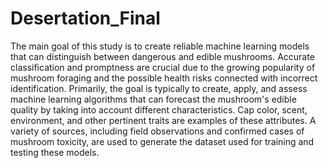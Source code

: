 # Desertation_Final
The main goal of this study is to create reliable machine learning models that can distinguish between dangerous and edible mushrooms. Accurate classification and promptness are crucial due to the growing popularity of mushroom foraging and the possible health risks connected with incorrect identification. Primarily, the goal is typically to create, apply, and assess machine learning algorithms that can forecast the mushroom's edible quality by taking into account different characteristics. Cap color, scent, environment, and other pertinent traits are examples of these attributes. A variety of sources, including field observations and confirmed cases of mushroom toxicity, are used to generate the dataset used for training and testing these models.
